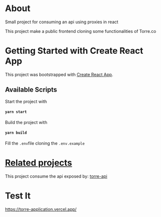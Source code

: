 # About

Small project for consuming an api using proxies in react

This project make a public frontend cloning some functionalities of Torre.co

# Getting Started with Create React App

This project was bootstrapped with [Create React App](https://github.com/facebook/create-react-app).

## Available Scripts

Start the project with

#### `yarn start`

Build the project with

#### `yarn build`

Fill the `.env`file cloning the `.env.example`

# [Related projects](https://github.com/behagoras/torre-api)
This project consume the api exposed by: [torre-api](https://github.com/behagoras/torre-api)

# Test It

https://torre-application.vercel.app/

